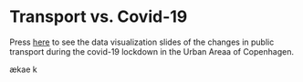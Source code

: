 # Transport vs. Covid-19

Press [here](https://tuelindhart.github.io/Transport_vs_covid19/MainStory.slides.html) to see the data visualization slides of the changes in public transport during the covid-19 lockdown in the Urban Areaa of Copenhagen. 

ækae k
